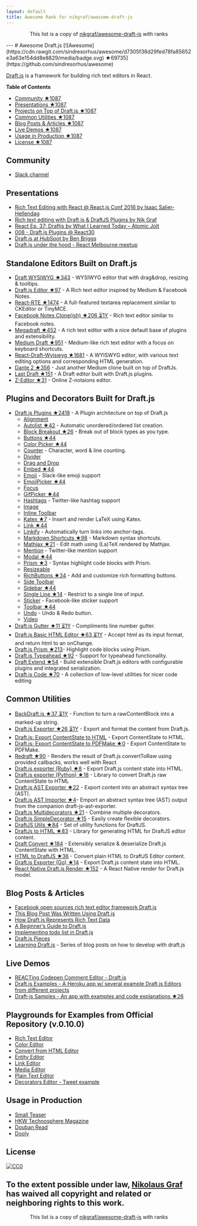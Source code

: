 ```yaml
---
layout: default
title: Awesome Rank for nikgraf/awesome-draft-js
---
```


<p align="center">
	This list is a copy of <a href="https://github.com/nikgraf/awesome-draft-js">nikgraf/awesome-draft-js</a> with ranks
</p>
---
# Awesome Draft.js [![Awesome](https://cdn.rawgit.com/sindresorhus/awesome/d7305f38d29fed78fa85652e3a63e154dd8e8829/media/badge.svg) ★69735](https://github.com/sindresorhus/awesome)

[Draft.js](https://draftjs.org/) is a framework for building rich text editors in React.

**Table of Contents**

- [Community ★1087](https://github.com/nikgraf/awesome-draft-js#community)
- [Presentations ★1087](https://github.com/nikgraf/awesome-draft-js#presentations)
- [Projects on Top of Draft.js ★1087](https://github.com/nikgraf/awesome-draft-js#standalone-editors-built-on-draftjs)
- [Common Utilities ★1087](https://github.com/nikgraf/awesome-draft-js#common-utilities)
- [Blog Posts & Articles ★1087](https://github.com/nikgraf/awesome-draft-js#blog-posts--articles)
- [Live Demos ★1087](https://github.com/nikgraf/awesome-draft-js#live-demos)
- [Usage in Production ★1087](https://github.com/nikgraf/awesome-draft-js#usage-in-production)
- [License ★1087](https://github.com/nikgraf/awesome-draft-js#license)

## Community

* [Slack channel](https://draftjs.herokuapp.com/)

## Presentations
* [Rich Text Editing with React @ React.js Conf 2016 by Isaac Salier-Hellendag ](https://www.youtube.com/watch?v=feUYwoLhE_4)
* [Rich text editing with Draft.js & DraftJS Plugins by Nik Graf](https://www.youtube.com/watch?v=gxNuHZXZMgs)
* [React Ep. 37: Draftjs by What I Learned Today – Atomic Jolt](https://www.youtube.com/watch?v=0k9suXgCtTA)
* [008 - Draft.js Plugins @ React30](https://www.youtube.com/watch?v=w-PqnpMizcQ)
* [Draft.js at HubSpot by Ben Briggs](http://product.hubspot.com/blog/tech-talk-at-night-react-meetup)
* [Draft.js under the hood - React Melbourne meetup](https://www.youtube.com/watch?feature=player_embedded&v=vOZAO3jFSHI)

## Standalone Editors Built on Draft.js

* [Draft WYSIWYG ★343](https://github.com/bkniffler/draft-wysiwyg) - WYSIWYG editor that with drag&drop, resizing & tooltips.
* [Draft.js Editor ★97](https://github.com/AlastairTaft/draft-js-editor) - A Rich text editor inspired by Medium & Facebook Notes.
* [React-RTE ★1474](https://github.com/sstur/react-rte) - A full-featured textarea replacement similar to CKEditor or TinyMCE.
* [Facebook Notes Clone(ish) ★206 ⏳1Y](https://github.com/andrewcoelho/react-text-editor) - Rich text editor similar to Facebook notes.
* [Megadraft ★452](https://github.com/globocom/megadraft) - A rich text editor with a nice default base of plugins and extensibility.
* [Medium Draft ★951](https://github.com/brijeshb42/medium-draft) - Medium-like rich text editor with a focus on keyboard shortcuts.
* [React-Draft-Wyiswyg ★1681](https://github.com/jpuri/react-draft-wysiwyg) - A WYISWYG editor, with various text editing options and corresponding HTML generation.
* [Dante 2 ★356](https://github.com/michelson/dante2) - Just another Medium clone built on top of DraftJs.
* [Last Draft ★151](https://github.com/vacenz/last-draft) - A Draft editor built with Draft.js plugins.
* [Z-Editor ★31](https://github.com/Z-Editor/Z-Editor) - Online Z-notaions editor. 

## Plugins and Decorators Built for Draft.js

* [Draft.js Plugins ★2418](https://github.com/draft-js-plugins/draft-js-plugins) - A Plugin architecture on top of Draft.js
  - [Alignment](https://www.draft-js-plugins.com/plugin/alignment)
  - [Autolist ★42](https://github.com/icelab/draft-js-autolist-plugin) - Automatic unordered/ordered list creation.
  - [Block Breakout ★26](https://github.com/icelab/draft-js-block-breakout-plugin) - Break out of block types as you type.
  - [Buttons ★44](https://github.com/vacenz/last-draft-js-plugins)
  - [Color Picker ★44](https://github.com/vacenz/last-draft-js-plugins)
  - [Counter](https://www.draft-js-plugins.com/plugin/counter) - Character, word & line counting.
  - [Divider](https://github.com/simsim0709/draft-js-plugins/tree/master/draft-js-divider-plugin) 
  - [Drag and Drop](https://www.draft-js-plugins.com/plugin/drag-n-drop)
  - [Embed ★44](https://github.com/vacenz/last-draft-js-plugins)
  - [Emoji](https://www.draft-js-plugins.com/plugin/emoji) - Slack-like emoji support
  - [EmojiPicker ★44](https://github.com/vacenz/last-draft-js-plugins)
  - [Focus](https://www.draft-js-plugins.com/plugin/focus)
  - [GifPicker ★44](https://github.com/vacenz/last-draft-js-plugins)
  - [Hashtags](https://www.draft-js-plugins.com/plugin/hashtag) - Twitter-like hashtag support
  - [Image](https://www.draft-js-plugins.com/plugin/image)
  - [Inline Toolbar](https://www.draft-js-plugins.com/plugin/inline-toolbar)
  - [Katex ★7](https://github.com/letranloc/draft-js-katex-plugin) - Insert and render LaTeX using Katex.
  - [Link ★44](https://github.com/vacenz/last-draft-js-plugins)
  - [Linkify](https://www.draft-js-plugins.com/plugin/linkify) - Automatically turn links into anchor-tags.
  - [Markdown Shortcuts ★98](https://github.com/ngs/draft-js-markdown-shortcuts-plugin) - Markdown syntax shortcuts.
  - [Mathjax ★21](https://github.com/efloti/draft-js-mathjax-plugin) - Edit math using (La)TeX rendered by Mathjax.
  - [Mention](https://www.draft-js-plugins.com/plugin/mention) - Twitter-like mention support
  - [Modal ★44](https://github.com/vacenz/last-draft-js-plugins)
  - [Prism ★3](https://github.com/withspectrum/draft-js-prism-plugin) - Syntax highlight code blocks with Prism.
  - [Resizeable](https://www.draft-js-plugins.com/plugin/resizeable)
  - [RichButtons ★34](https://github.com/jasonphillips/draft-js-richbuttons-plugin) - Add and customize rich formatting buttons.
  - [Side Toolbar](https://www.draft-js-plugins.com/plugin/side-toolbar)
  - [Sidebar ★44](https://github.com/vacenz/last-draft-js-plugins)
  - [Single Line ★14](https://github.com/icelab/draft-js-single-line-plugin) - Restrict to a single line of input.
  - [Sticker](https://www.draft-js-plugins.com/plugin/sticker) - Facebook-like sticker support
  - [Toolbar ★44](https://github.com/vacenz/last-draft-js-plugins)
  - [Undo](https://www.draft-js-plugins.com/plugin/undo) - Undo & Redo button.
  - [Video](https://www.draft-js-plugins.com/plugin/video)
* [Draft.js Gutter ★11 ⏳1Y](https://github.com/seejamescode/draft-js-gutter) - Compliments line number gutter.
* [Draft.js Basic HTML Editor ★63 ⏳1Y](https://github.com/dburrows/draft-js-basic-html-editor) - Accept html as its input format, and return html to an onChange.
* [Draft.js Prism ★213](https://github.com/SamyPesse/draft-js-prism)- Highlight code blocks using Prism.
* [Draft.js Typeahead ★92](https://github.com/dooly-ai/draft-js-typeahead) - Support for typeahead functionality.
* [Draft Extend ★54](https://github.com/HubSpot/draft-extend) - Build extensible Draft.js editors with configurable plugins and integrated serialization.
* [Draft.js Code ★70](https://github.com/SamyPesse/draft-js-code) - A collection of low-level utilities for nicer code editing

## Common Utilities

* [BackDraft.js ★37 ⏳1Y](https://github.com/evanc/backdraft-js) - Function to turn a rawContentBlock into a marked-up string.
* [Draft.js Exporter ★26 ⏳1Y](https://github.com/rkpasia/draft-js-exporter) - Export and format the content from Draft.js.
* [Draft.js: Export ContentState to HTML](https://github.com/sstur/draft-js-utils/tree/master/packages/draft-js-export-html) - Export ContentState to HTML.
* [Draft.js: Export ContentState to PDFMake ★0](https://github.com/datagenno/draft-js-export-pdfmake) - Export ContentState to PDFMake.
* [Redraft ★90](https://github.com/lokiuz/redraft) - Renders the result of Draft.js convertToRaw using provided callbacks, works well with React
* [Draft.js exporter (Ruby) ★8](https://github.com/ignitionworks/draftjs_exporter) - Export Draft.js content state into HTML.
* [Draft.js exporter (Python) ★18](https://github.com/springload/draftjs_exporter) - Library to convert Draft.js raw ContentState to HTML
* [Draft.js AST Exporter ★22](https://github.com/icelab/draft-js-ast-exporter) - Export content into an abstract syntax tree (AST).
* [Draft.js AST Importer ★4](https://github.com/icelab/draft-js-ast-importer)- Emport an abstract syntax tree (AST) output from the companion draft-js-ast-exporter.
* [Draft.js Multidecorators ★21](https://github.com/SamyPesse/draft-js-multidecorators) - Combine multiple decorators.
* [Draft.js SimpleDecorator ★15](https://github.com/Soreine/draft-js-simpledecorator) - Easily create flexible decorators.
* [DraftJS Utils ★84](https://github.com/jpuri/draftjs-utils) - Set of utility functions for DraftJS.
* [DraftJs to HTML ★83](https://github.com/jpuri/draftjs-to-html) - Library for generating HTML for DraftJS editor content.
* [Draft Convert ★184](https://github.com/HubSpot/draft-convert) - Extensibly serialize & deserialize Draft.js ContentState with HTML.
* [HTML to DraftJS ★36](https://github.com/jpuri/html-to-draftjs) - Convert plain HTML to DraftJS Editor content.
* [Draft.js Exporter (Go) ★14](https://github.com/ejilay/draftjs) - Export Draft.js content state into HTML.
* [React Native Draft.js Render ★152](https://github.com/globocom/react-native-draftjs-render) - A React Native render for Draft.js model.

## Blog Posts & Articles

* [Facebook open sources rich text editor framework Draft.js](https://code.facebook.com/posts/1684092755205505/facebook-open-sources-rich-text-editor-framework-draft-js/)
* [This Blog Post Was Written Using Draft.js](https://dev.to/ben/this-blog-post-was-written-using-draftjs)
* [How Draft.js Represents Rich Text Data](https://medium.com/@rajaraodv/how-draft-js-represents-rich-text-data-eeabb5f25cf2#.7gd8psdvi)
* [A Beginner’s Guide to Draft.js](https://medium.com/@adrianli/a-beginner-s-guide-to-draft-js-d1823f58d8cc#.uufeulpl5)
* [Implementing todo list in Draft.js](http://bitwiser.in/2016/08/31/implementing-todo-list-in-draft-js.html)
* [Draft.js Pieces](https://cannibalcoder.com/2016/12/02/draft-js-pieces/)
* [Learning Draft.js](https://reactrocket.com/series/learning-draft-js/) - Series of blog posts on how to develop with draft.js

## Live Demos

* [REACTing Codepen Comment Editor - Draft.js](https://codepen.io/rkpasia/full/jqbrpq)
* [Draft.js Examples - A Heroku app w/ several example Draft.js Editors from different projects](http://draftjs-examples.herokuapp.com/)
* [Draft-js Samples - An app with examples and code explanations ★26](https://github.com/Mair/react-meetup-draftjs)

## Playgrounds for Examples from Official Repository (v.0.10.0)
* [Rich Text Editor](https://codepen.io/Kiwka/pen/YNYvyG)
* [Color Editor](https://codepen.io/Kiwka/pen/oBpVve)
* [Convert from HTML Editor](https://codepen.io/Kiwka/pen/YNYgWa)
* [Entity Editor](https://codepen.io/Kiwka/pen/wgpOoZ)
* [Link Editor](https://codepen.io/Kiwka/pen/ZLvPeO)
* [Media Editor](https://codepen.io/Kiwka/pen/rjpRzj)
* [Plain Text Editor](https://codepen.io/Kiwka/pen/jyYJzb)
* [Decorators Editor - Tweet example](https://codepen.io/Kiwka/pen/KaZERV)

## Usage in Production
* [Small Teaser](https://www.smallteaser.com/login?targetUrl=%2Farticles%2Fwrite)
* [HKW Technosphere Magazine](https://technosphere-magazine.hkw.de/)
* [Douban Read](https://read.douban.com/editor_ng)
* [Dooly](https://www.dooly.ai)

## License

[![CC0](http://mirrors.creativecommons.org/presskit/buttons/88x31/svg/cc-zero.svg)](https://creativecommons.org/publicdomain/zero/1.0/)

To the extent possible under law, [Nikolaus Graf](https://github.com/nikgraf/) has waived all copyright and related or neighboring rights to this work.
---
<p align="center">
	This list is a copy of <a href="https://github.com/nikgraf/awesome-draft-js">nikgraf/awesome-draft-js</a> with ranks
</p>

